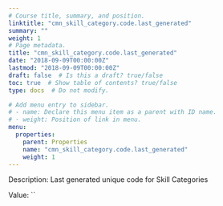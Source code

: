 ```yaml
---
# Course title, summary, and position.
linktitle: "cmn_skill_category.code.last_generated"
summary: ""
weight: 1
# Page metadata.
title: "cmn_skill_category.code.last_generated"
date: "2018-09-09T00:00:00Z"
lastmod: "2018-09-09T00:00:00Z"
draft: false  # Is this a draft? true/false
toc: true  # Show table of contents? true/false
type: docs  # Do not modify.

# Add menu entry to sidebar.
# - name: Declare this menu item as a parent with ID name.
# - weight: Position of link in menu.
menu:
  properties:
    parent: Properties
    name: "cmn_skill_category.code.last_generated"
    weight: 1
---
```


Description: Last generated unique code for Skill Categories


Value: ``